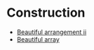 
# <a id="construction">Construction</a>
* [Beautiful arrangement ii](../Solutions/B/beautiful-arrangement-ii)
* [Beautiful array](../Solutions/B/beautiful-array)
